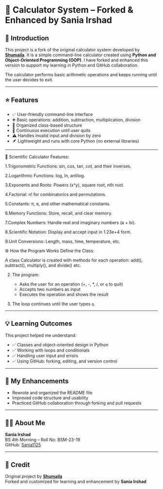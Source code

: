 # 🧮 Calculator System – Forked & Enhanced by Sania Irshad

## 📌 Introduction

This project is a fork of the original calculator system developed by **[Shumaila](https://github.com/shumaila1823)**. It is a simple command-line calculator created using **Python and Object-Oriented Programming (OOP)**. I have forked and enhanced this version to support my learning in Python and GitHub collaboration.

The calculator performs basic arithmetic operations and keeps running until the user decides to exit.

---

## ⭐ Features

- ✅ User-friendly command-line interface
- ➕ Basic operations: addition, subtraction, multiplication, division
- 🧱 Organized class-based structure
- 🔁 Continuous execution until user quits
- ⚠️ Handles invalid input and division by zero
- 🪶 Lightweight and runs with core Python (no external libraries)

---


🔬 Scientific Calculator Features:

1.Trigonometric Functions: sin, cos, tan, cot, and their inverses.

2.Logarithmic Functions: log, ln, antilog.

3.Exponents and Roots: Powers (x^y), square root, nth root.

4.Factorial: n! for combinatorics and permutations.

5.Constants: π, e, and other mathematical constants.

6.Memory Functions: Store, recall, and clear memory.

7.Complex Numbers: Handle real and imaginary numbers (a + bi).

8.Scientific Notation: Display and accept input in 1.23e+4 form.

9.Unit Conversions: Length, mass, time, temperature, etc.

⚙️ How the Program Works
Define the Class:

A class Calculator is created with methods for each operation: add(), subtract(), multiply(), and divide() etc.

2. The program:
   - Asks the user for an operation (+, -, *, /, or `q` to quit)
   - Accepts two numbers as input
   - Executes the operation and shows the result

3. The loop continues until the user types `q`.

---

## 💡 Learning Outcomes

This project helped me understand:
- ✅ Classes and object-oriented design in Python
- ✅ Working with loops and conditionals
- ✅ Handling user input and errors
- ✅ Using GitHub: forking, editing, and version control

---

## 🚀 My Enhancements

- Rewrote and organized the README file
- Improved code structure and usability
- Practiced GitHub collaboration through forking and pull requests

---

## 👩‍💻 About Me

**Sania Irshad**  
BS 4th Morning – Roll No: BSM-23-19  
GitHub: [Sania1125](https://github.com/Sania1125)

---

## 🙏 Credit

Original project by **[Shumaila](https://github.com/shumaila1823)**  
Forked and customized for learning and enhancement by **Sania Irshad**
